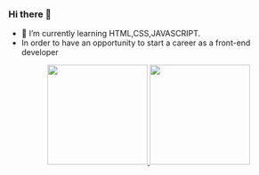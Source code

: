 ### Hi there 👋

- 🌱 I’m currently learning HTML,CSS,JAVASCRIPT.
- In order to have an opportunity to start a career as a front-end developer

<div align="center">
  <a href="https://github.com/williangomesdev">
  <img height="180em" src="https://github-readme-stats.vercel.app/api?username=williangomesdev&show_icons=true&theme=dark&include_all_commits=true&count_private=true"/>
  <img height="180em" src="https://github-readme-stats.vercel.app/api/top-langs/?username=williangomesdev&layout=compact&langs_count=7&theme=dark"/>
</div>

